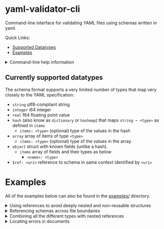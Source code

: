 # yaml-validator-cli
Command-line interface for validating YAML files using schemas written in yaml.

Quick Links:
* [Supported Datatypes](#supported-datatypes)
* [Examples](#examples)

<details><summary>Command-line help information</summary>
<p>

```
yaml-validator-cli 0.1.0
    Command-line interface to the yaml-validator library.
    Use it to validate YAML files against a context of any number of cross-referencing schema files.
    The schema format is proprietary, and does not offer compatibility with any other known YAML tools

USAGE:
    yaml-validator-cli [OPTIONS] --uri <uri> [--] [files]...

FLAGS:
    -h, --help       Prints help information
    -V, --version    Prints version information

OPTIONS:
    -s, --schema <schemas>...    Schemas to include in context to validate against. Schemas are added in order, but do
                                 not validate references to other schemas upon loading.
    -u, --uri <uri>              URI of the schema to validate the files against.

ARGS:
    <files>...    Files to validate against the selected schemas.
```
</p></details>

## Currently supported datatypes
The schema format supports a very limited number of types that map very closely to the YAML specification:

 * `string` utf8-compliant string
 * `integer` i64 integer
 * `real` f64 floating point value
 * `hash` (also know as `dictionary` or `hashmap`) that maps `string ➞ <type>` as defined in `items`
    * `items: <type>` (optional) type of the values in the hash
 * `array` array of items of type `<type>`
    * `items: <type>` (optional) type of the values in the array.
 * `object` struct with known fields (unlike a hash).
    * `items` array of fields and their types as below
       * `<name>: <type>`
 * `$ref: <uri>` reference to schema in same context identified by `<uri>`

# Examples
All of the examples below can also be found in the [examples/](../examples/) directory.

<details><summary>Using references to avoid deeply nested and non-reusable structures</summary>
<p>

We can define a `person` object and later refer to it by its uri in a different schema `phonebook`:

```yaml
# phonebook.yaml
---
uri: person
schema:
  type: object
  items:
    name:
      type: string
    phone:
      type: integer

---
uri: phonebook
schema:
  type: object
  items:
    phonebook:
      type: array
      items:
        $ref: person
```

Source: [examples/nesting/schema.yaml](../examples/nesting/schema.yaml)

We can then use the above schema to validate a yaml document as defined here:

```yaml
# mybook.yaml
---
phonebook:
  - name: timmy
    phone: 123456
  - name: tammy
    phone: 987654
```
Source: [examples/nesting/mybook.yaml](../examples/nesting/mybook.yaml)

... Using the `yaml-validator-cli` as follows:

```bash
$ yaml-validator-cli --schema phonebook.yaml --uri phonebook -- mybook.yaml
all files validated successfully!
```
---

</p></details>


<details><summary>Referencing schemas across file boundaries</summary>
<p>

All schemas given using the `--schema` commandline option are all loaded into the same context, so referencing a schema defined in a separate file is exactly the same as if they had been defined in the same file.

```yaml
# person-schema.yaml
---
uri: person
schema:
  type: object
  items:
    name:
      type: string
    phone:
      type: integer
```

Source: [examples/multiple-schemas/person-schema.yaml](../examples/multiple-schemas/person-schema.yaml)

```yaml
# phonebook-schema.yaml
---
uri: phonebook
schema:
  type: object
  items:
    phonebook:
      type: array
      items:
        $ref: person
```
Source: [examples/multiple-schemas/phonebook-schema.yaml](../examples/multiple-schemas/phonebook-schema.yaml)

Validate the following yaml document against our schemas above:

```yaml
# mybook.yaml
---
phonebook:
  - name: timmy
    phone: 123456
  - name: tammy
    phone: 987654
```
Source: [examples/multiple-schemas/mybook.yaml](../examples/multiple-schemas/mybook.yaml)

... Using the `yaml-validator-cli` as follows:

```bash
$ yaml-validator-cli                \
    --schema phonebook-schema.yaml  \
    --schema person-schema.yaml     \
    --uri phonebook                 \
    mybook.yaml
all files validated successfully!
```
---

</p></details>


<details><summary>Combining all the different types with nested references</summary>
<p>

We can define a schema in 3 levels as below, where a customer-list is defined as an array of customers, which in turn contain elements of their own, as well as references to a third schema 'car':

```yaml
# schema.yaml
---
uri: car
schema:
  type: object
  items:
    year:
      type: integer
    model:
      type: string
    extra features:
      type: array
      items:
        type: string
    price: 
      type: real

---
uri: customer
schema:
  type: object
  items:
    name:
      type: string
    cars:
      type: hash
      items:
        $ref: car

---
uri: customer-list
schema:
  type: array
  items:
    $ref: customer
```

Source: [examples/all-types/schema.yaml](../examples/all-types/schema.yaml)

Validate the following customer list document against the defined schema:

```yaml
# customers.yaml
---
- name: Teodor Fælgen
  cars:
    work:
      model: Ford T
      extra features:
        - gps
        - heated seats
      price: 200.00
    racing:
      model: Il Tempo Gigante
      extra features:
        - blood bank
        - radar
      price: 3000.00

- name: Lightning McQueen
  cars:
    himself:
      model: Stock
      extra features:
        - massive eyes instead of windows
        - arrogance
      price: 0.00
```

Source: [examples/all-types/customers.yaml](../examples/all-types/customers.yaml)


... Using the `yaml-validator-cli` as follows:

```bash
$ yaml-validator-cli                \
    --schema schema.yaml            \
    --uri customer-list             \
    customers.yaml
all files validated successfully!
```
---

</p></details>

<details><summary>Locating errors in documents</summary>
<p>
Error messages always contain the full path within the document, as well as the document name in which the validation error occurred. This lets you pretty easily track down the exact source of the error.

With a phonebook schema as follows:

```yaml
# schema.yaml
---
uri: person
schema:
  type: object
  items:
    name:
      type: string
    age: 
      type: integer

---
uri: phonebook
schema:
  type: array
  items:
    $ref: person
```
Source: Source: [examples/locating-errors/schema.yaml](../examples/locating-errors/schema.yaml)

We can validate our very non-compliant document defined as:

```yaml
# phonebook.yaml
- name: John
  age: 52
- name: Karen
  age: 12.5
- name: 200
  age: Jimmy
```
Source: Source: [examples/locating-errors/phonebook.yaml](../examples/locating-errors/phonebook.yaml)

Using yaml-validator-cli as follows:

```
$ yaml-validator-cli      \
    --schema schema.yaml  \
    --uri phonebook       \
     phonebook.yaml
phonebook.yaml:
#[1].age: wrong type, expected integer got real
#[2].age: wrong type, expected integer got string
#[2].name: wrong type, expected string got integer
```
The error message correctly tells us that there's an issue with the document `phonebook.yaml` supplied. Karen's age is a real, not an integer, and Jimmy's age and name have been switched.

Note: The `#` denotes the root of the document, `phonebook.yaml` in this case.

---

</p></details>